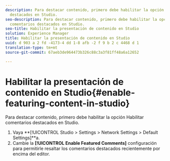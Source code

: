 ```yaml
---
description: Para destacar contenido, primero debe habilitar la opción Habilitar comentarios
  destacados en Studio.
seo-description: Para destacar contenido, primero debe habilitar la opción Habilitar
  comentarios destacados en Studio.
seo-title: Habilitar la presentación de contenido en Studio
solution: Experience Manager
title: Habilitar la presentación de contenido en Studio
uuid: d 903 a 2 fd -4173-4 dd 1-8 afb -2 f 9 b 2 c 4468 d 1
translation-type: tm+mt
source-git-commit: 67aeb3de964473b326c88c3a3f81ff48a6a12652

---
```



# Habilitar la presentación de contenido en Studio{#enable-featuring-content-in-studio}

Para destacar contenido, primero debe habilitar la opción Habilitar comentarios destacados en Studio.

1. Vaya **[!UICONTROL Studio > Settings > Network Settings > Default Settings]**a.
1. Cambie la **[!UICONTROL Enable Featured Comments]** configuración para permitirle resaltar los comentarios destacados recientemente por encima del editor.
